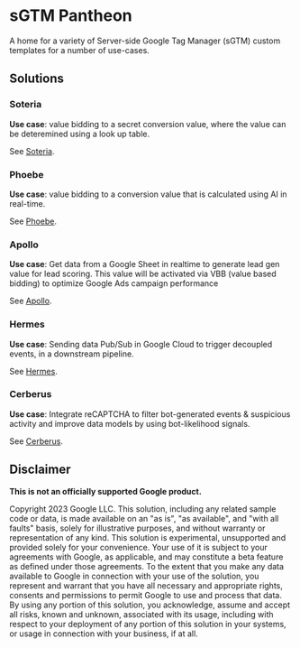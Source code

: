 # sGTM Pantheon

A home for a variety of Server-side Google Tag Manager (sGTM) custom templates
for a number of use-cases.

## Solutions

### Soteria

**Use case**: value bidding to a secret conversion value, where the value can be
deteremined using a look up table.

See [Soteria](https://github.com/google-marketing-solutions/gps_soteria).

### Phoebe

**Use case**: value bidding to a conversion value that is calculated using AI in
real-time.

See [Phoebe](https://github.com/google-marketing-solutions/gps-phoebe).

### Apollo

**Use case**: Get data from a Google Sheet in realtime to generate lead gen value
for lead scoring. This value will be activated via VBB (value based bidding) to
optimize Google Ads campaign performance

See [Apollo](./sgtm/apollo/README.md).

### Hermes

**Use case**: Sending data Pub/Sub in Google Cloud to trigger decoupled events,
in a downstream pipeline.

See [Hermes](./sgtm/hermes/README.md).

### Cerberus

**Use case**: Integrate reCAPTCHA to filter bot-generated events & suspicious
activity and improve data models by using bot-likelihood signals.

See [Cerberus](https://github.com/GoogleCloudPlatform/recaptcha-enterprise-google-tag-manager).

## Disclaimer
__This is not an officially supported Google product.__

Copyright 2023 Google LLC. This solution, including any related sample code or
data, is made available on an "as is", "as available", and "with all faults"
basis, solely for illustrative purposes, and without warranty or representation
of any kind. This solution is experimental, unsupported and provided solely for
your convenience. Your use of it is subject to your agreements with Google, as
applicable, and may constitute a beta feature as defined under those agreements.
To the extent that you make any data available to Google in connection with your
use of the solution, you represent and warrant that you have all necessary and
appropriate rights, consents and permissions to permit Google to use and process
that data. By using any portion of this solution, you acknowledge, assume and
accept all risks, known and unknown, associated with its usage, including with
respect to your deployment of any portion of this solution in your systems, or
usage in connection with your business, if at all.
